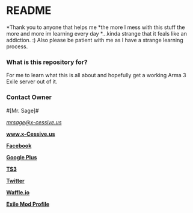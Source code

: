 # README #

*Thank you to anyone that helps me
*the more I mess with this stuff the more and more im learning every day
*...kinda strange that it feals like an addiction. :)
Also please be patient with me as I have a strange learning process.

### What is this repository for? ###

For me to learn what this is all about and hopefully get a working Arma 3 Exile server out of it.

### Contact Owner ###

#[Mr. Sage]#

*mrsage@x-cessive.us*

**<a href="http://x-cessive.us">www.x-Cessive.us</a>**

**<a href="https://www.facebook.com/XCessiveExileTanoa">Facebook</a>**

**<a href="https://plus.google.com/communities/104637817806108371786">Google Plus</a>**

**<a href="http://www.teamspeak3.com/server/LSG-86-D064DDEB">TS3</a>**

**<a href="https://twitter.com/XCessiveExile">Twitter</a>**

**<a href="https://waffle.io/x-cessive/X-Cessive-Exile-Tanoa">Waffle.io</a>**

**<a href="http://www.exilemod.com/profile/82437-x-cessive-mr-sage/">Exile Mod Profile</a>**

